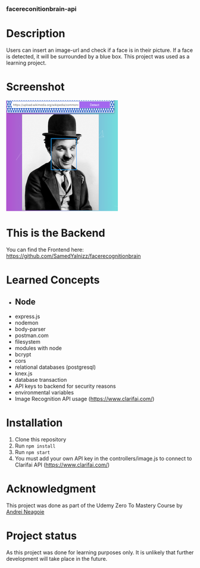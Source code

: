 ### facereconitionbrain-api

# Description
Users can insert an image-url and check if a face is in their picture. If a face is detected, it will be surrounded by a blue box.
This project was used as a learning project. 

# Screenshot
![screenshot](facedetection_screenshot.png)

# This is the Backend
You can find the Frontend here: https://github.com/SamedYalnizz/facerecognitionbrain

# Learned Concepts
* ## Node
* express.js
* nodemon
* body-parser
* postman.com
* filesystem
* modules with node
* bcrypt
* cors
* relational databases (postgresql)
* knex.js
* database transaction
* API keys to backend for security reasons 
* environmental variables
* Image Recognition API usage (https://www.clarifai.com/)

# Installation
1. Clone this repository
2. Run `npm install`
3. Run `npm start`
4. You must add your own API key in the controllers/image.js to connect to Clarifai API (https://www.clarifai.com/)

# Acknowledgment
This project was done as part of the Udemy Zero To Mastery Course by [Andrei Neagoie](https://github.com/aneagoie)

# Project status
As this project was done for learning purposes only. It is unlikely that further development will take place in the future. 
